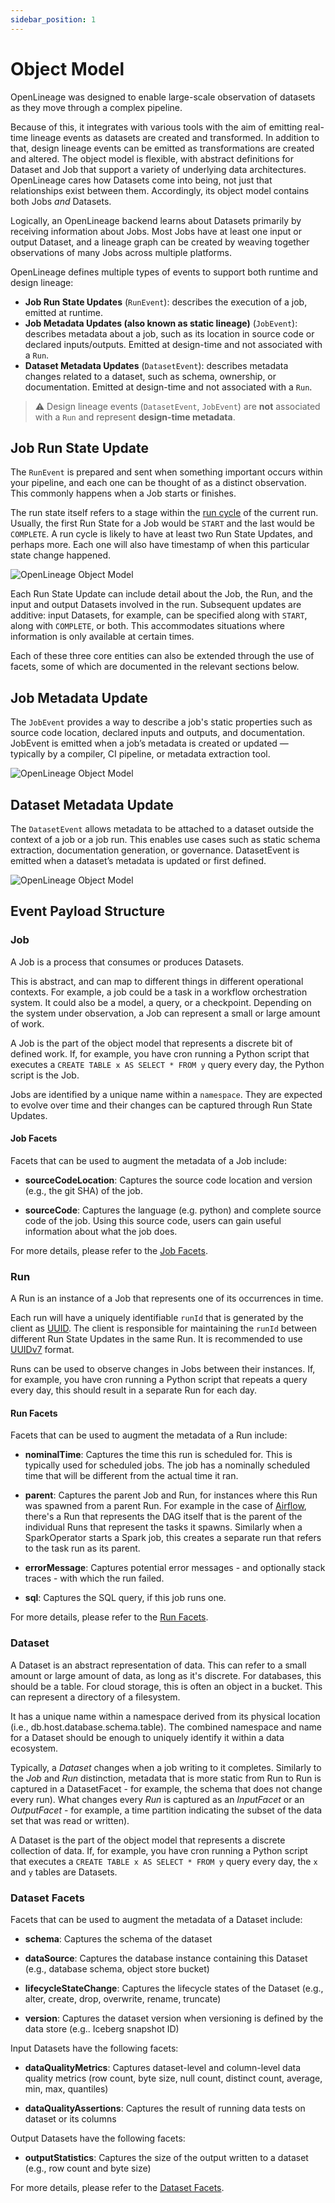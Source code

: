```yaml
---
sidebar_position: 1
---
```


# Object Model

OpenLineage was designed to enable large-scale observation of datasets as they move through a complex pipeline.

Because of this, it integrates with various tools with the aim of emitting real-time lineage events as datasets are created and transformed. In addition to that, design lineage events can be emitted as transformations are created and altered. The object model is flexible, with abstract definitions for Dataset and Job that support a variety of underlying data architectures. OpenLineage cares how Datasets come into being, not just that relationships exist between them. Accordingly, its object model contains both Jobs *and* Datasets.

Logically, an OpenLineage backend learns about Datasets primarily by receiving information about Jobs. Most Jobs have at least one input or output Dataset, and a lineage graph can be created by weaving together observations of many Jobs across multiple platforms.


OpenLineage defines multiple types of events to support both runtime and design lineage:

- **Job Run State Updates** (`RunEvent`): describes the execution of a job, emitted at runtime.
- **Job Metadata Updates (also known as static lineage)** (`JobEvent`): describes metadata about a job, such as its location in source code or declared inputs/outputs. Emitted at design-time and not associated with a `Run`.
- **Dataset Metadata Updates** (`DatasetEvent`): describes metadata changes related to a dataset, such as schema, ownership, or documentation. Emitted at design-time and not associated with a `Run`.

> ⚠️ Design lineage events (`DatasetEvent`, `JobEvent`) are **not** associated with a `Run` and represent **design-time metadata**.

## Job Run State Update
The `RunEvent` is prepared and sent when something important occurs within your pipeline, and each one can be thought of as a distinct observation. This commonly happens when a Job starts or finishes.

The run state itself refers to a stage within the [run cycle](./run-cycle.md) of the current run. Usually, the first Run State for a Job would be `START` and the last would be `COMPLETE`. A run cycle is likely to have at least two Run State Updates, and perhaps more. Each one will also have timestamp of when this particular state change happened.

![OpenLineage Object Model](object-model.svg)

Each Run State Update can include detail about the Job, the Run, and the input and output Datasets involved in the run. Subsequent updates are additive: input Datasets, for example, can be specified along with `START`, along with `COMPLETE`, or both. This accommodates situations where information is only available at certain times.

Each of these three core entities can also be extended through the use of facets, some of which are documented in the relevant sections below.


## Job Metadata Update
The `JobEvent` provides a way to describe a job's static properties such as source code location, declared inputs and outputs, and documentation. JobEvent is emitted when a job’s metadata is created or updated — typically by a compiler, CI pipeline, or metadata extraction tool.

![OpenLineage Object Model](object-model-job-event.svg)


## Dataset Metadata Update
The `DatasetEvent` allows metadata to be attached to a dataset outside the context of a job or a job run. This enables use cases such as static schema extraction, documentation generation, or governance. DatasetEvent is emitted when a dataset’s metadata is updated or first defined.

![OpenLineage Object Model](object-model-dataset-event.svg)


## Event Payload Structure

### Job
A Job is a process that consumes or produces Datasets.

This is abstract, and can map to different things in different operational contexts. For example, a job could be a task in a workflow orchestration system. It could also be a model, a query, or a checkpoint. Depending on the system under observation, a Job can represent a small or large amount of work.

A Job is the part of the object model that represents a discrete bit of defined work. If, for example, you have cron running a Python script that executes a `CREATE TABLE x AS SELECT * FROM y` query every day, the Python script is the Job. 

Jobs are identified by a unique name within a `namespace`. They are expected to evolve over time and their changes can be captured through Run State Updates. 

#### Job Facets
Facets that can be used to augment the metadata of a Job include:

- **sourceCodeLocation**: Captures the source code location and version (e.g., the git SHA) of the job.

- **sourceCode**: Captures the language (e.g. python) and complete source code of the job. Using this source code, users can gain useful information about what the job does.

For more details, please refer to the [Job Facets](./facets/job-facets).

### Run
A Run is an instance of a Job that represents one of its occurrences in time.

Each run will have a uniquely identifiable `runId` that is generated by the client as [UUID](https://en.wikipedia.org/wiki/Universally_unique_identifier). The client is responsible for maintaining the `runId` between different Run State Updates in the same Run. It is recommended to use [UUIDv7](https://datatracker.ietf.org/doc/draft-ietf-uuidrev-rfc4122bis/) format.

Runs can be used to observe changes in Jobs between their instances. If, for example, you have cron running a Python script that repeats a query every day, this should result in a separate Run for each day.

#### Run Facets

Facets that can be used to augment the metadata of a Run include:

- **nominalTime**: Captures the time this run is scheduled for. This is typically used for scheduled jobs. The job has a nominally scheduled time that will be different from the actual time it ran.

- **parent**: Captures the parent Job and Run, for instances where this Run was spawned from a parent Run. For example in the case of [Airflow](https://airflow.apache.org/), there's a Run that represents the DAG itself that is the parent of the individual Runs that represent the tasks it spawns. Similarly when a SparkOperator starts a Spark job, this creates a separate run that refers to the task run as its parent.

- **errorMessage**: Captures potential error messages - and optionally stack traces - with which the run failed.

- **sql**: Captures the SQL query, if this job runs one.

For more details, please refer to the [Run Facets](./facets/run-facets).

### Dataset
A Dataset is an abstract representation of data. This can refer to a small amount or large amount of data, as long as it's discrete. For databases, this should be a table. For cloud storage, this is often an object in a bucket. This can represent a directory of a filesystem.

It has a unique name within a namespace derived from its physical location (i.e., db.host.database.schema.table). The combined namespace and name for a Dataset should be enough to uniquely identify it within a data ecosystem.

Typically, a *Dataset* changes when a job writing to it completes. Similarly to the *Job* and *Run* distinction, metadata that is more static from Run to Run is captured in a DatasetFacet - for example, the schema that does not change every run). What changes every *Run* is captured as an *InputFacet* or an *OutputFacet* - for example, a time partition indicating the subset of the data set that was read or written).

A Dataset is the part of the object model that represents a discrete collection of data. If, for example, you have cron running a Python script that executes a `CREATE TABLE x AS SELECT * FROM y` query every day, the `x` and `y` tables are Datasets.

### Dataset Facets

Facets that can be used to augment the metadata of a Dataset include:

- **schema**: Captures the schema of the dataset

- **dataSource**: Captures the database instance containing this Dataset (e.g., database schema, object store bucket)

- **lifecycleStateChange**: Captures the lifecycle states of the Dataset (e.g., alter, create, drop, overwrite, rename, truncate)

- **version**: Captures the dataset version when versioning is defined by the data store (e.g.. Iceberg snapshot ID)

Input Datasets have the following facets:
- **dataQualityMetrics**: Captures dataset-level and column-level data quality metrics (row count, byte size, null count, distinct count, average, min, max, quantiles)

- **dataQualityAssertions**: Captures the result of running data tests on dataset or its columns

Output Datasets have the following facets:
- **outputStatistics**: Captures the size of the output written to a dataset (e.g., row count and byte size)

For more details, please refer to the [Dataset Facets](./facets/dataset-facets).
